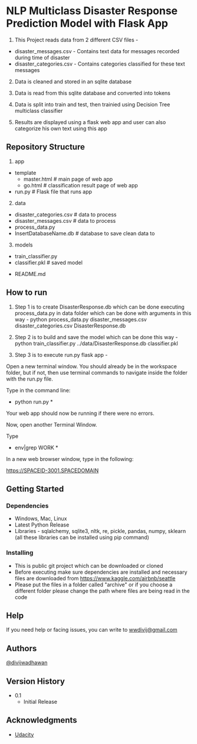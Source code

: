 # NLP Multiclass Disaster Response Prediction Model with Flask App

1. This Project reads data from 2 different CSV files -
* disaster_messages.csv - Contains text data for messages recorded during time of disaster
* disaster_categories.csv - Contains categories classified for these text messages

2. Data is cleaned and stored in an sqlite database

3. Data is read from this sqlite database and converted into tokens

4. Data is split into train and test, then trainied using Decision Tree multiclass classifier

5. Results are displayed using a flask web app and user can also categorize his own text using this app

## Repository Structure
1.  app
* template
    - master.html  # main page of web app
    - go.html  # classification result page of web app
* run.py  # Flask file that runs app

2. data
* disaster_categories.csv  # data to process 
* disaster_messages.csv  # data to process
* process_data.py
* InsertDatabaseName.db   # database to save clean data to

3. models
* train_classifier.py
* classifier.pkl  # saved model 

- README.md

## How to run

1. Step 1 is to create DisasterResponse.db which can be done executing process_data.py in data folder which can be done with arguments in this way -
python process_data.py disaster_messages.csv disaster_categories.csv DisasterResponse.db

2. Step 2 is to build and save the model which can be done this way -
python train_classifier.py ../data/DisasterResponse.db classifier.pkl

3. Step 3 is to execute run.py flask app -

Open a new terminal window. You should already be in the workspace folder, but if not, then use terminal commands to navigate inside the folder with the run.py file.

Type in the command line:

* python run.py *

Your web app should now be running if there were no errors.

Now, open another Terminal Window.

Type

* env|grep WORK *

In a new web browser window, type in the following:

https://SPACEID-3001.SPACEDOMAIN

## Getting Started

### Dependencies

* Windows, Mac, Linux
* Latest Python Release
* Libraries - sqlalchemy, sqlite3, nltk, re, pickle, pandas, numpy, sklearn (all these libraries can be installed using pip command)

### Installing

* This is public git project which can be downloaded or cloned
* Before executing make sure dependencies are installed and necessary files are downloaded from https://www.kaggle.com/airbnb/seattle
* Please put the files in a folder called "archive" or if you choose a different folder please change the path where files are being read in the code

## Help

If you need help or facing issues, you can write to wwdivij@gmail.com

## Authors

[@divijwadhawan](https://github.com/divijwadhawan)

## Version History

* 0.1
    * Initial Release

## Acknowledgments

* [Udacity](https://classroom.udacity.com/)
